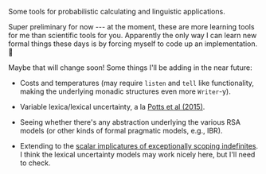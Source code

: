 Some tools for probabilistic calculating and linguistic applications.

Super preliminary for now --- at the moment, these are more learning tools for
me than scientific tools for you. Apparently the only way I can learn new
formal things these days is by forcing myself to code up an implementation. 🤫

Maybe that will change soon! Some things I'll be adding in the near future:

-   Costs and temperatures (may require `listen` and `tell` like
    functionality, making the underlying monadic structures even more
    `Writer`-y).

-   Variable lexica/lexical uncertainty, a la [Potts et al (2015)][1].

-   Seeing whether there's any abstraction underlying the various RSA models
    (or other kinds of formal pragmatic models, e.g., IBR).

-   Extending to the [scalar implicatures of exceptionally scoping
    indefinites][2]. I think the lexical uncertainty models may work nicely
    here, but I'll need to check.

[1]: https://academic.oup.com/jos/article-abstract/33/4/755/2563037
[2]: http://ling.auf.net/lingbuzz/003181
